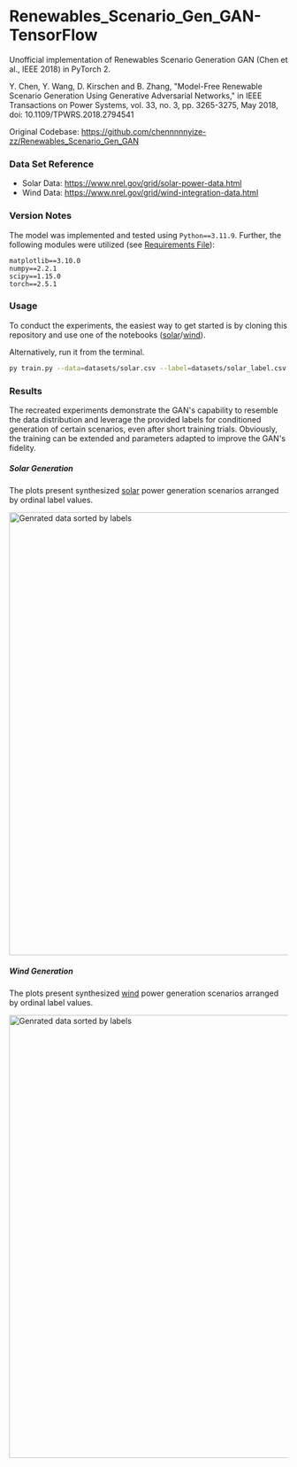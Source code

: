 # Renewables_Scenario_Gen_GAN-TensorFlow
Unofficial implementation of Renewables Scenario Generation GAN (Chen et al., IEEE 2018) in PyTorch 2.

Y. Chen, Y. Wang, D. Kirschen and B. Zhang, "Model-Free Renewable Scenario Generation Using Generative Adversarial Networks," in IEEE Transactions on Power Systems, vol. 33, no. 3, pp. 3265-3275, May 2018, doi: 10.1109/TPWRS.2018.2794541

Original Codebase: https://github.com/chennnnnyize-zz/Renewables_Scenario_Gen_GAN

### Data Set Reference
* Solar Data: https://www.nrel.gov/grid/solar-power-data.html
* Wind Data: https://www.nrel.gov/grid/wind-integration-data.html

### Version Notes
The model was implemented and tested using `Python==3.11.9`. Further, the following modules were utilized (see [Requirements File](./requirements.txt)):
```
matplotlib==3.10.0
numpy==2.2.1
scipy==1.15.0
torch==2.5.1
```

### Usage
To conduct the experiments, the easiest way to get started is by cloning this repository and use one of the notebooks ([solar](./renewables_scenario_gen_gan_solar.ipynb)/[wind](./renewables_scenario_gen_gan_wind.ipynb)).

Alternatively, run it from the terminal.
```bash
py train.py --data=datasets/solar.csv --label=datasets/solar_label.csv --epochs=5000 --batch_size=32 --learning_rate=1e-4
```

### Results
The recreated experiments demonstrate the GAN's capability to resemble the data distribution and leverage the provided labels for conditioned generation of certain scenarios, even after short training trials. Obviously, the training can be extended and parameters adapted to improve the GAN's fidelity.

##### Solar Generation
The plots present synthesized [solar](./renewables_scenario_gen_gan_solar.ipynb) power generation scenarios arranged by ordinal label values.

<img src="../assets/generated_data_solar.png" alt="Genrated data sorted by labels" width="800"/>

##### Wind Generation
The plots present synthesized [wind](./renewables_scenario_gen_gan_wind.ipynb) power generation scenarios arranged by ordinal label values.

<img src="../assets/generated_data_wind.png" alt="Genrated data sorted by labels" width="800"/>
